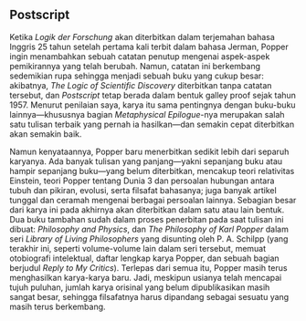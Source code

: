 ## Postscript

Ketika _Logik der Forschung_ akan diterbitkan dalam terjemahan bahasa Inggris 25 tahun setelah pertama kali terbit dalam bahasa Jerman, Popper ingin menambahkan sebuah catatan penutup mengenai aspek-aspek pemikirannya yang telah berubah. Namun, catatan ini berkembang sedemikian rupa sehingga menjadi sebuah buku yang cukup besar: akibatnya, _The Logic of Scientific Discovery_ diterbitkan tanpa catatan tersebut, dan _Postscript_ tetap berada dalam bentuk galley proof sejak tahun 1957. Menurut penilaian saya, karya itu sama pentingnya dengan buku-buku lainnya—khususnya bagian _Metaphysical Epilogue_-nya merupakan salah satu tulisan terbaik yang pernah ia hasilkan—dan semakin cepat diterbitkan akan semakin baik.

Namun kenyataannya, Popper baru menerbitkan sedikit lebih dari separuh karyanya. Ada banyak tulisan yang panjang—yakni sepanjang buku atau hampir sepanjang buku—yang belum diterbitkan, mencakup teori relativitas Einstein, teori Popper tentang Dunia 3 dan persoalan hubungan antara tubuh dan pikiran, evolusi, serta filsafat bahasanya; juga banyak artikel tunggal dan ceramah mengenai berbagai persoalan lainnya. Sebagian besar dari karya ini pada akhirnya akan diterbitkan dalam satu atau lain bentuk. Dua buku tambahan sudah dalam proses penerbitan pada saat tulisan ini dibuat: _Philosophy and Physics_, dan _The Philosophy of Karl Popper_ dalam seri _Library of Living Philosophers_ yang disunting oleh P. A. Schilpp (yang terakhir ini, seperti volume-volume lain dalam seri tersebut, memuat otobiografi intelektual, daftar lengkap karya Popper, dan sebuah bagian berjudul _Reply to My Critics_). Terlepas dari semua itu, Popper masih terus menghasilkan karya-karya baru. Jadi, meskipun usianya telah mencapai tujuh puluhan, jumlah karya orisinal yang belum dipublikasikan masih sangat besar, sehingga filsafatnya harus dipandang sebagai sesuatu yang masih terus berkembang.